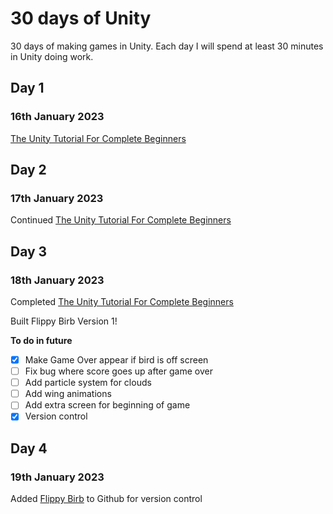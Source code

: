 # 30 days of Unity

30 days of making games in Unity. Each day I will spend at least 30 minutes in Unity doing work.

## Day 1
### 16th January 2023

[The Unity Tutorial For Complete Beginners](https://youtu.be/XtQMytORBmM)

## Day 2
### 17th January 2023

Continued [The Unity Tutorial For Complete Beginners](https://youtu.be/XtQMytORBmM)

## Day 3
### 18th January 2023

Completed [The Unity Tutorial For Complete Beginners](https://youtu.be/XtQMytORBmM)

Built Flippy Birb Version 1!

**To do in future**
- [x] Make Game Over appear if bird is off screen
- [ ] Fix bug where score goes up after game over
- [ ] Add particle system for clouds
- [ ] Add wing animations
- [ ] Add extra screen for beginning of game
- [x] Version control

## Day 4
### 19th January 2023

Added [Flippy Birb](https://github.com/LadySith/Flippy-Birb) to Github for version control

